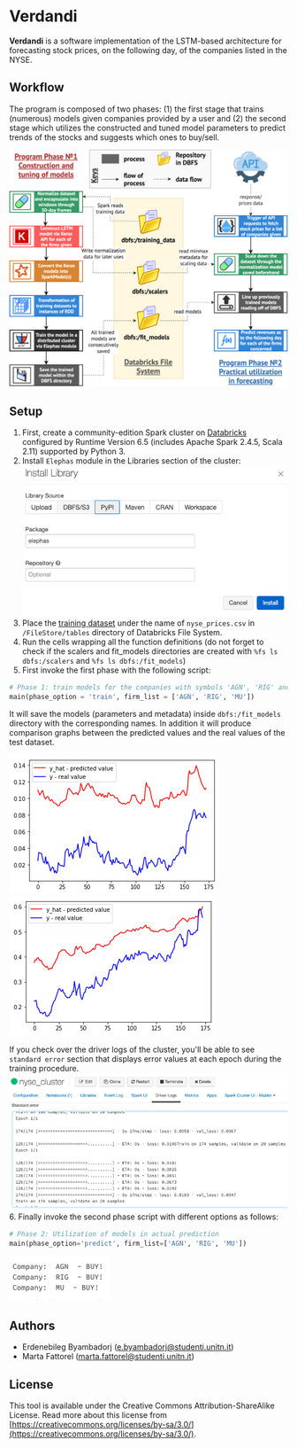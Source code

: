 # Verdandi
**Verdandi** is a software implementation of the LSTM-based architecture for forecasting stock prices, on the following day, of the companies listed in the NYSE.

## Workflow

The program is composed of two phases: (1) the first stage that trains (numerous) models given companies provided by a user and (2) the second stage which utilizes the constructed and tuned model parameters to predict trends of the stocks and suggests which ones to buy/sell.

![An LSTM-based architecture for prediction of NYSE companies' stock prices](BDWorkflow.png)

## Setup
1. First, create a community-edition Spark cluster on [Databricks](https://community.cloud.databricks.com/) configured by Runtime Version 6.5 (includes Apache Spark 2.4.5, Scala 2.11) supported by Python 3.
2. Install `Elephas` module in the Libraries section of the cluster:
![graph-0](elephas.png)
3. Place the [training dataset](https://www.kaggle.com/dgawlik/nyse?select=prices-split-adjusted.csv) under the name of `nyse_prices.csv` in `/FileStore/tables` directory of Databricks File System.
4. Run the cells wrapping all the function definitions (do not forget to check if the scalers and fit_models directories are created with `%fs ls dbfs:/scalers` and `%fs ls dbfs:/fit_models`)
6. First invoke the first phase with the following script:

```python
# Phase 1: train models for the companies with symbols 'AGN', 'RIG' and 'MU'
main(phase_option = 'train', firm_list = ['AGN', 'RIG', 'MU'])
```

It will save the models (parameters and metadata) inside `dbfs:/fit_models` directory with the corresponding names. In addition it will produce comparison graphs between the predicted values and the real values of the test dataset.

![graph-1](1.png) ![graph-2](2.png)

If you check over the driver logs of the cluster, you'll be able to see `standard error` section that displays error values at each epoch during the training procedure.
![graph-3](log.png)
6. Finally invoke the second phase script with different options as follows:

```python
# Phase 2: Utilization of models in actual prediction
main(phase_option='predict', firm_list=['AGN', 'RIG', 'MU'])
```
![graph-4](buysell.png)

## Authors
* Erdenebileg Byambadorj (e.byambadorj@studenti.unitn.it)
* Marta Fattorel (marta.fattorel@studenti.unitn.it)

## License
This tool is available under the Creative Commons Attribution-ShareAlike License. Read more about this license from [https://creativecommons.org/licenses/by-sa/3.0/](https://creativecommons.org/licenses/by-sa/3.0/).